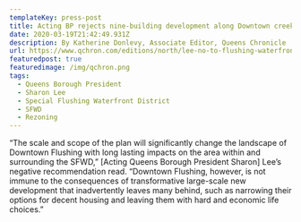 ```yaml
---
templateKey: press-post
title: Acting BP rejects nine-building development along Downtown creek
date: 2020-03-19T21:42:49.931Z
description: By Katherine Donlevy, Associate Editor, Queens Chronicle
url: https://www.qchron.com/editions/north/lee-no-to-flushing-waterfront-project/article_d220f7a6-4295-5dde-adec-b5330d594976.html
featuredpost: true
featuredimage: /img/qchron.png
tags:
  - Queens Borough President
  - Sharon Lee
  - Special Flushing Waterfront District
  - SFWD
  - Rezoning
---
```

“The scale and scope of the plan will significantly change the landscape of Downtown Flushing with long lasting impacts on the area within and surrounding the SFWD,” \[Acting Queens Borough President Sharon] Lee’s negative recommendation read. “Downtown Flushing, however, is not immune to the consequences of transformative large-scale new development that inadvertently leaves many behind, such as narrowing their options for decent housing and leaving them with hard and economic life choices.”